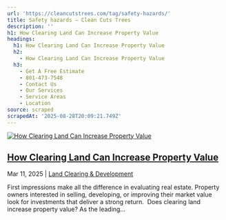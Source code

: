 ```yaml
---
url: 'https://cleancutstrees.com/tag/safety-hazards/'
title: Safety hazards – Clean Cuts Trees
description: ''
h1: How Clearing Land Can Increase Property Value
headings:
  h1: How Clearing Land Can Increase Property Value
  h2:
    - How Clearing Land Can Increase Property Value
  h3:
    - Get A Free Estimate
    - 801-473-7548
    - Contact Us
    - Our Services
    - Service Areas
    - Location
source: scraped
scrapedAt: '2025-08-28T20:09:21.749Z'
---
```

[![How Clearing Land Can Increase Property Value](./assets/4de3cc88bee3dc4ffe78447f7ec7126304440e8a.jpg)](https://cleancutstrees.com/2025/03/11/does-clearing-land-increase-property-value/)

## [How Clearing Land Can Increase Property Value](https://cleancutstrees.com/2025/03/11/does-clearing-land-increase-property-value/)

Mar 11, 2025 | [Land Clearing & Development](https://cleancutstrees.com/category/land-clearing-development/)

First impressions make all the difference in evaluating real estate. Property owners interested in selling, developing, or improving their market value look for investments that deliver a strong return.  Does clearing land increase property value? As the leading...
